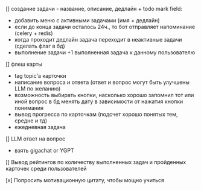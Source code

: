 [] создание задачи - название, описание, дедлайн + todo mark field:
- добавить меню с активными задачами (имя + дедлайн)
- если до конца задачи осталось 24ч., то бот отправляет напоминание (celery + redis)
- когда проходит дедлайн задача переходит в неактивные задачи (сделать флаг в бд)
- выполнение задачи +1 выполненная задача к данному пользователю

[] флеш карты
- tag topic'а карточки
- написание вопроса и ответа (ответ и вопрос могут быть улучшены LLM по желанию)
- возможность выбирать кнопки, насколько хорошо запомнил тот или иной вопрос
в бд менять дату в зависимости от нажатия кнопки понимания
- вывод прогресса по карточкам (подсчет хорошо понятых тем, средне и тд)
- ежедневная задача

[] LLM ответ на вопрос
- взять gigachat or YGPT

[] Вывод рейтингов по количеству выполненных задач и пройденных карточек среди пользователей

[x] Попросить мотивационную цитату, чтобы мощно учиться